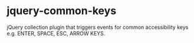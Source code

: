 # jquery-common-keys
jQuery collection plugin that triggers events for common accessibility keys e.g. ENTER, SPACE, ESC, ARROW KEYS.
